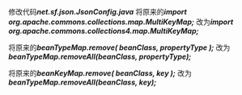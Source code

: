 
修改代码***net.sf.json.JsonConfig.java***
将原来的***import org.apache.commons.collections.map.MultiKeyMap;***
改为***import org.apache.commons.collections4.map.MultiKeyMap;***

将原来的***beanTypeMap.remove( beanClass, propertyType );***
改为***beanTypeMap.removeAll(beanClass, propertyType);***

将原来的***beanKeyMap.remove( beanClass, key );***
改为***beanTypeMap.removeAll(beanClass, key);***